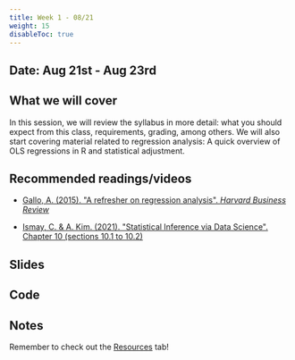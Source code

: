 ```yaml
---
title: Week 1 - 08/21
weight: 15
disableToc: true
---
```


## Date: Aug 21st - Aug 23rd

## What we will cover

In this session, we will review the syllabus in more detail: what you should expect from this class, requirements, grading, among others. We will also start covering material related to regression analysis: A quick overview of OLS regressions in R and statistical adjustment.

## Recommended readings/videos

- [Gallo, A. (2015). "A refresher on regression analysis". *Harvard Business Review*](https://hbr.org/2015/11/a-refresher-on-regression-analysis)

- [Ismay, C. & A. Kim. (2021). "Statistical Inference via Data Science". Chapter 10 (sections 10.1 to 10.2)](https://moderndive.com/10-inference-for-regression.html)

## Slides

<!-- {{% button href="https://sta235.com/Classes/Week1/1_Intro/f2023_sta235h_1_intro.html" icon="fas fa-external-link-alt" icon-position="right" %}}New window{{% /button %}} {{% button href="https://sta235.com/Classes/Week1/1_Intro/f2023_sta235h_1_intro.pdf" icon="fas fa-file-pdf" icon-position="right" %}}Download{{% /button %}} 

{{< slides src="https://sta235.com/Classes/Week1/1_Intro/f2023_sta235h_1_intro.html" >}}

<br>

{{% button href="https://sta235.com/Classes/Week1/2_OLS/f2023_sta235h_2_reg.html" icon="fas fa-external-link-alt" icon-position="right" %}}New window{{% /button %}} {{% button href="https://sta235.com/Classes/Week1/2_OLS/f2023_sta235h_2_reg.pdf" icon="fas fa-file-pdf" icon-position="right" %}}Download{{% /button %}} 

{{< slides src="https://sta235.com/Classes/Week1/2_OLS/f2023_sta235h_2_reg.html" >}} -->

## Code

<!-- Here is the R code we will review in class, with some additional data and questions <a onclick="ga('send', 'event', 'External-Link','click','code1','0','Link');" href="https://raw.githubusercontent.com/maibennett/sta235/main/exampleSite/content/Classes/Week1/2_OLS/code/f2023_sta235h_1_reg.R" target="_blank" class="btn btn-default">Download<i class="fas fa-code"></i></a> -->

## Notes

Remember to check out the [Resources](https://sta235.com/resources/) tab!